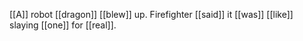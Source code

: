 [[A]] robot [[dragon]] [[blew]] up. Firefighter [[said]] it [[was]] [[like]] slaying [[one]] for [[real]].